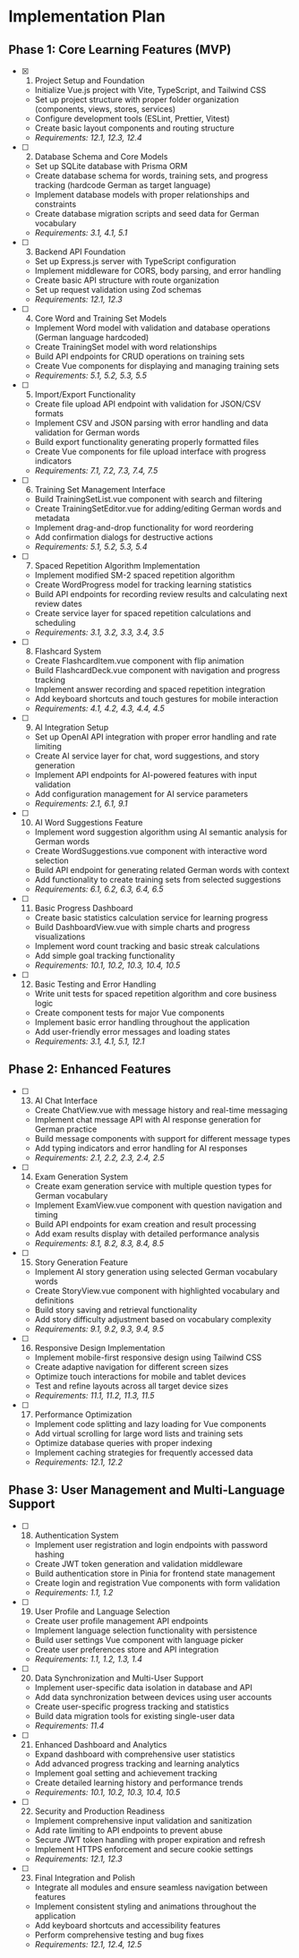 # Implementation Plan

## Phase 1: Core Learning Features (MVP)

- [x] 1. Project Setup and Foundation
  - Initialize Vue.js project with Vite, TypeScript, and Tailwind CSS
  - Set up project structure with proper folder organization (components, views, stores, services)
  - Configure development tools (ESLint, Prettier, Vitest)
  - Create basic layout components and routing structure
  - _Requirements: 12.1, 12.3, 12.4_

- [ ] 2. Database Schema and Core Models
  - Set up SQLite database with Prisma ORM
  - Create database schema for words, training sets, and progress tracking (hardcode German as target language)
  - Implement database models with proper relationships and constraints
  - Create database migration scripts and seed data for German vocabulary
  - _Requirements: 3.1, 4.1, 5.1_

- [ ] 3. Backend API Foundation
  - Set up Express.js server with TypeScript configuration
  - Implement middleware for CORS, body parsing, and error handling
  - Create basic API structure with route organization
  - Set up request validation using Zod schemas
  - _Requirements: 12.1, 12.3_

- [ ] 4. Core Word and Training Set Models
  - Implement Word model with validation and database operations (German language hardcoded)
  - Create TrainingSet model with word relationships
  - Build API endpoints for CRUD operations on training sets
  - Create Vue components for displaying and managing training sets
  - _Requirements: 5.1, 5.2, 5.3, 5.5_

- [ ] 5. Import/Export Functionality
  - Create file upload API endpoint with validation for JSON/CSV formats
  - Implement CSV and JSON parsing with error handling and data validation for German words
  - Build export functionality generating properly formatted files
  - Create Vue components for file upload interface with progress indicators
  - _Requirements: 7.1, 7.2, 7.3, 7.4, 7.5_

- [ ] 6. Training Set Management Interface
  - Build TrainingSetList.vue component with search and filtering
  - Create TrainingSetEditor.vue for adding/editing German words and metadata
  - Implement drag-and-drop functionality for word reordering
  - Add confirmation dialogs for destructive actions
  - _Requirements: 5.1, 5.2, 5.3, 5.4_

- [ ] 7. Spaced Repetition Algorithm Implementation
  - Implement modified SM-2 spaced repetition algorithm
  - Create WordProgress model for tracking learning statistics
  - Build API endpoints for recording review results and calculating next review dates
  - Create service layer for spaced repetition calculations and scheduling
  - _Requirements: 3.1, 3.2, 3.3, 3.4, 3.5_

- [ ] 8. Flashcard System
  - Create FlashcardItem.vue component with flip animation
  - Build FlashcardDeck.vue component with navigation and progress tracking
  - Implement answer recording and spaced repetition integration
  - Add keyboard shortcuts and touch gestures for mobile interaction
  - _Requirements: 4.1, 4.2, 4.3, 4.4, 4.5_

- [ ] 9. AI Integration Setup
  - Set up OpenAI API integration with proper error handling and rate limiting
  - Create AI service layer for chat, word suggestions, and story generation
  - Implement API endpoints for AI-powered features with input validation
  - Add configuration management for AI service parameters
  - _Requirements: 2.1, 6.1, 9.1_

- [ ] 10. AI Word Suggestions Feature
  - Implement word suggestion algorithm using AI semantic analysis for German words
  - Create WordSuggestions.vue component with interactive word selection
  - Build API endpoint for generating related German words with context
  - Add functionality to create training sets from selected suggestions
  - _Requirements: 6.1, 6.2, 6.3, 6.4, 6.5_

- [ ] 11. Basic Progress Dashboard
  - Create basic statistics calculation service for learning progress
  - Build DashboardView.vue with simple charts and progress visualizations
  - Implement word count tracking and basic streak calculations
  - Add simple goal tracking functionality
  - _Requirements: 10.1, 10.2, 10.3, 10.4, 10.5_

- [ ] 12. Basic Testing and Error Handling
  - Write unit tests for spaced repetition algorithm and core business logic
  - Create component tests for major Vue components
  - Implement basic error handling throughout the application
  - Add user-friendly error messages and loading states
  - _Requirements: 3.1, 4.1, 5.1, 12.1_

## Phase 2: Enhanced Features

- [ ] 13. AI Chat Interface
  - Create ChatView.vue with message history and real-time messaging
  - Implement chat message API with AI response generation for German practice
  - Build message components with support for different message types
  - Add typing indicators and error handling for AI responses
  - _Requirements: 2.1, 2.2, 2.3, 2.4, 2.5_

- [ ] 14. Exam Generation System
  - Create exam generation service with multiple question types for German vocabulary
  - Implement ExamView.vue component with question navigation and timing
  - Build API endpoints for exam creation and result processing
  - Add exam results display with detailed performance analysis
  - _Requirements: 8.1, 8.2, 8.3, 8.4, 8.5_

- [ ] 15. Story Generation Feature
  - Implement AI story generation using selected German vocabulary words
  - Create StoryView.vue component with highlighted vocabulary and definitions
  - Build story saving and retrieval functionality
  - Add story difficulty adjustment based on vocabulary complexity
  - _Requirements: 9.1, 9.2, 9.3, 9.4, 9.5_

- [ ] 16. Responsive Design Implementation
  - Implement mobile-first responsive design using Tailwind CSS
  - Create adaptive navigation for different screen sizes
  - Optimize touch interactions for mobile and tablet devices
  - Test and refine layouts across all target device sizes
  - _Requirements: 11.1, 11.2, 11.3, 11.5_

- [ ] 17. Performance Optimization
  - Implement code splitting and lazy loading for Vue components
  - Add virtual scrolling for large word lists and training sets
  - Optimize database queries with proper indexing
  - Implement caching strategies for frequently accessed data
  - _Requirements: 12.1, 12.2_

## Phase 3: User Management and Multi-Language Support

- [ ] 18. Authentication System
  - Implement user registration and login endpoints with password hashing
  - Create JWT token generation and validation middleware
  - Build authentication store in Pinia for frontend state management
  - Create login and registration Vue components with form validation
  - _Requirements: 1.1, 1.2_

- [ ] 19. User Profile and Language Selection
  - Create user profile management API endpoints
  - Implement language selection functionality with persistence
  - Build user settings Vue component with language picker
  - Create user preferences store and API integration
  - _Requirements: 1.1, 1.2, 1.3, 1.4_

- [ ] 20. Data Synchronization and Multi-User Support
  - Implement user-specific data isolation in database and API
  - Add data synchronization between devices using user accounts
  - Create user-specific progress tracking and statistics
  - Build data migration tools for existing single-user data
  - _Requirements: 11.4_

- [ ] 21. Enhanced Dashboard and Analytics
  - Expand dashboard with comprehensive user statistics
  - Add advanced progress tracking and learning analytics
  - Implement goal setting and achievement tracking
  - Create detailed learning history and performance trends
  - _Requirements: 10.1, 10.2, 10.3, 10.4, 10.5_

- [ ] 22. Security and Production Readiness
  - Implement comprehensive input validation and sanitization
  - Add rate limiting to API endpoints to prevent abuse
  - Secure JWT token handling with proper expiration and refresh
  - Implement HTTPS enforcement and secure cookie settings
  - _Requirements: 12.1, 12.3_

- [ ] 23. Final Integration and Polish
  - Integrate all modules and ensure seamless navigation between features
  - Implement consistent styling and animations throughout the application
  - Add keyboard shortcuts and accessibility features
  - Perform comprehensive testing and bug fixes
  - _Requirements: 12.1, 12.4, 12.5_